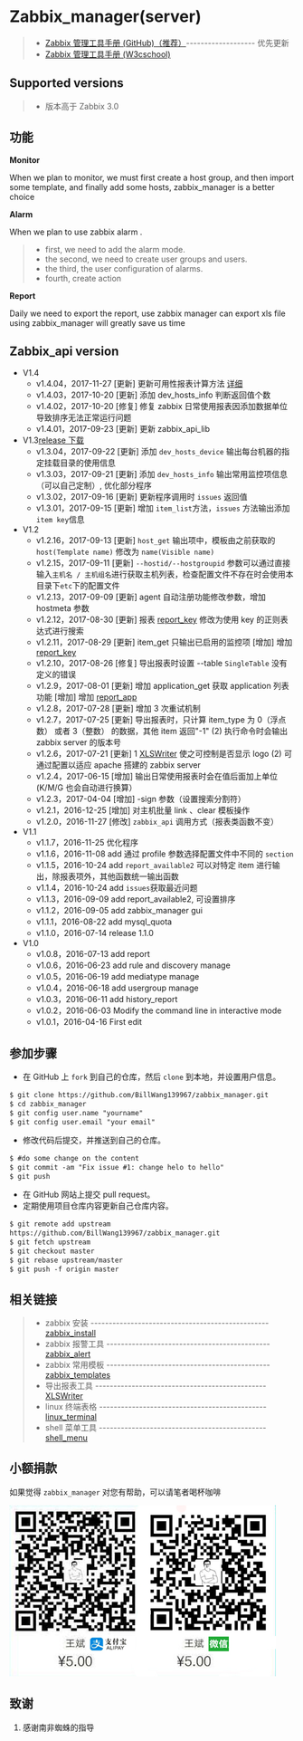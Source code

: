 # Zabbix_manager(server)

> * [Zabbix 管理工具手册 (GitHub)（推荐）](https://github.com/BillWang139967/zabbix_manager/wiki)------------------- 优先更新
> * [Zabbix 管理工具手册 (W3cschool)](http://www.w3cschool.cn/zabbix_manager/)

## Supported versions

> * 版本高于 Zabbix 3.0

## 功能

**Monitor**

When we plan to monitor, we must first create a host group, and then import some template, and finally add some hosts, zabbix_manager is a better choice

**Alarm**

When we plan to use zabbix alarm .
> * first, we need to add the alarm mode.
> * the second, we need to create user groups and users.
> * the third, the user configuration of alarms.
> * fourth, create action

**Report**

Daily we need to export the report, use zabbix manager can export xls file using zabbix_manager will greatly save us time

## Zabbix_api version

* V1.4
    * v1.4.04，2017-11-27 [更新] 更新可用性报表计算方法 [详细](https://github.com/BillWang139967/zabbix_manager/wiki/app_report_available)
    * v1.4.03，2017-10-20 [更新] 添加 dev_hosts_info 判断返回值个数
    * v1.4.02，2017-10-20 [修复] 修复 zabbix 日常使用报表因添加数据单位导致排序无法正常运行问题
    * v1.4.01，2017-09-23 [更新] 更新 zabbix_api_lib
* V1.3[release 下载](https://codeload.github.com/BillWang139967/zabbix_manager/tar.gz/v1.3)
    * v1.3.04，2017-09-22 [更新] 添加 `dev_hosts_device` 输出每台机器的指定挂载目录的使用信息
    * v1.3.03，2017-09-21 [更新] 添加 `dev_hosts_info` 输出常用监控项信息（可以自己定制）, 优化部分程序
    * v1.3.02，2017-09-16 [更新] 更新程序调用时 `issues` 返回值
    * v1.3.01，2017-09-15 [更新] 增加 `item_list`方法，`issues` 方法输出添加`item key`信息
* V1.2
    * v1.2.16，2017-09-13 [更新] `host_get` 输出项中，模板由之前获取的 `host(Template name)` 修改为 `name(Visible name)`
    * v1.2.15，2017-09-11 [更新] `--hostid/--hostgroupid` 参数可以通过直接输入`主机名 / 主机组名`进行获取主机列表，检查配置文件不存在时会使用本目录下`etc`下的配置文件
    * v1.2.13，2017-09-09 [更新] agent 自动注册功能修改参数，增加 hostmeta 参数
    * v1.2.12，2017-08-30 [更新] 报表 [report_key](https://github.com/BillWang139967/zabbix_manager/wiki/app_report_key) 修改为使用 key 的正则表达式进行搜索
    * v1.2.11，2017-08-29 [更新] item_get 只输出已启用的监控项 [增加] 增加 [report_key](https://github.com/BillWang139967/zabbix_manager/wiki/app_report_key)
    * v1.2.10，2017-08-26 [修复] 导出报表时设置 --table `SingleTable` 没有定义的错误
    * v1.2.9，2017-08-01  [更新] 增加 application_get 获取 application 列表功能 [增加] 增加 [report_app](https://github.com/BillWang139967/zabbix_manager/wiki/app_report_app)
    * v1.2.8，2017-07-28  [更新] 增加 3 次重试机制
    * v1.2.7，2017-07-25  [更新] 导出报表时，只计算 item_type 为 0（浮点数） 或者 3（整数） 的数据，其他 item 返回"-1" (2) 执行命令时会输出 zabbix server 的版本号
    * v1.2.6，2017-07-21  [更新] 1 [XLSWriter](https://github.com/BillWang139967/XLSWriter) 使之可控制是否显示 logo (2) 可通过配置以适应 apache 搭建的 zabbix server
    * v1.2.4，2017-06-15  [增加] 输出日常使用报表时会在值后面加上单位 (K/M/G 也会自动进行换算）
    * v1.2.3，2017-04-04  [增加] -sign 参数（设置搜索分割符）
    * v1.2.1，2016-12-25  [增加] 对主机批量 link 、clear 模板操作
    * v1.2.0，2016-11-27  [修改] `zabbix_api` 调用方式（报表类函数不变）
* V1.1
    * v1.1.7，2016-11-25 优化程序
    * v1.1.6，2016-11-08 add 通过 profile 参数选择配置文件中不同的 `section`
    * v1.1.5，2016-10-24 add `report_available2` 可以对特定 item 进行输出，除报表项外，其他函数统一输出函数
    * v1.1.4，2016-10-24 add `issues`获取最近问题
    * v1.1.3，2016-09-09 add report_available2, 可设置排序
    * v1.1.2，2016-09-05 add zabbix_manager gui
    * v1.1.1，2016-08-22 add mysql_quota
    * v1.1.0，2016-07-14 release 1.1.0
* V1.0
    * v1.0.8，2016-07-13 add report
    * v1.0.6，2016-06-23 add rule and discovery manage
    * v1.0.5，2016-06-19 add mediatype manage
    * v1.0.4，2016-06-18 add usergroup manage
    * v1.0.3，2016-06-11 add history_report
    * v1.0.2，2016-06-03 Modify the command line in interactive mode
    * v1.0.1，2016-04-16 First edit

## 参加步骤

* 在 GitHub 上 `fork` 到自己的仓库，然后 `clone` 到本地，并设置用户信息。
```
$ git clone https://github.com/BillWang139967/zabbix_manager.git
$ cd zabbix_manager
$ git config user.name "yourname"
$ git config user.email "your email"
```
* 修改代码后提交，并推送到自己的仓库。
```
$ #do some change on the content
$ git commit -am "Fix issue #1: change helo to hello"
$ git push
```
* 在 GitHub 网站上提交 pull request。
* 定期使用项目仓库内容更新自己仓库内容。
```
$ git remote add upstream https://github.com/BillWang139967/zabbix_manager.git
$ git fetch upstream
$ git checkout master
$ git rebase upstream/master
$ git push -f origin master
```
## 相关链接

> * zabbix 安装 -------------------------------------------------[zabbix_install](https://github.com/BillWang139967/zabbix_install)
> * zabbix 报警工具 ---------------------------------------------[zabbix_alert](https://github.com/BillWang139967/zabbix_alert)
> * zabbix 常用模板 ---------------------------------------------[zabbix_templates](https://github.com/BillWang139967/zabbix_templates)
> * 导出报表工具 -----------------------------------------------[XLSWriter](https://github.com/BillWang139967/XLSWriter)
> * linux 终端表格 ----------------------------------------------[linux_terminal](https://github.com/BillWang139967/linux_terminal)
> * shell 菜单工具 ----------------------------------------------[shell_menu](https://github.com/BillWang139967/shell_menu)

## 小额捐款

如果觉得 `zabbix_manager` 对您有帮助，可以请笔者喝杯咖啡

![Screenshot](images/5.jpg)

## 致谢

1. 感谢南非蜘蛛的指导
